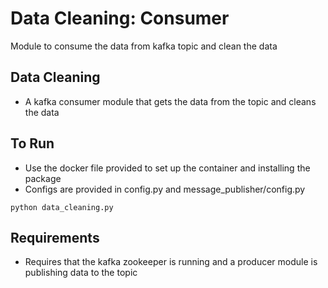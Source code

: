 # Data Cleaning: Consumer
Module to consume the data from kafka topic and clean the data

## Data Cleaning
- A kafka consumer module that gets the data from the topic and cleans the data

## To Run
- Use the docker file provided to set up the container and installing the package
- Configs are provided in config.py and message_publisher/config.py
```
python data_cleaning.py
```

## Requirements
- Requires that the kafka zookeeper is running and a producer module is publishing data to the topic